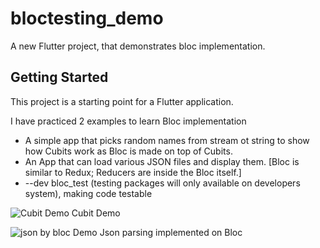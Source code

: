 # bloctesting_demo

A new Flutter project, that demonstrates bloc implementation.

## Getting Started

This project is a starting point for a Flutter application.

I have practiced 2 examples to learn Bloc implementation

- A simple app that picks random names from stream ot string to show how Cubits work as Bloc is
  made on top of Cubits.
- An App that can load various JSON files and display them. [Bloc is similar to Redux; Reducers are inside the Bloc itself.]
- --dev bloc_test (testing packages will only available on developers system), making code testable

![Cubit Demo](https://user-images.githubusercontent.com/12498051/186357712-566192f6-efa6-448f-b1f4-ab250e7fe4e8.gif) Cubit Demo

![json by bloc Demo](https://user-images.githubusercontent.com/12498051/186357745-eaad35a6-bb77-42ca-ac92-943514d34a32.gif) Json parsing implemented on Bloc
